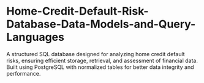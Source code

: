# Home-Credit-Default-Risk-Database-Data-Models-and-Query-Languages
A structured SQL database designed for analyzing home credit default risks, ensuring efficient storage, retrieval, and assessment of financial data. Built using PostgreSQL with normalized tables for better data integrity and performance.
